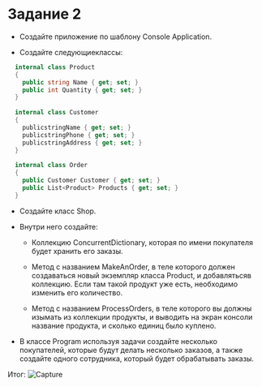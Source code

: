 ﻿# Задание 2
 * Создайте приложение по шаблону Console Application. 
 
 * Создайте следующиеклассы:
```c#
  internal class Product
  {
    public string Name { get; set; }
    public int Quantity { get; set; }
  }
  
  internal class Customer
  {
    publicstringName { get; set; }
    publicstringPhone { get; set; }
    publicstringAddress { get; set; }
  }
  
  internal class Order
  {
    public Customer Customer { get; set; }
    public List<Product> Products { get; set; }
  }
```
 * Создайте класс Shop.
  
 * Внутри него создайте:
   *   Коллекцию ConcurrentDictionary, 
    которая по имени покупателя будет хранить его заказы.
 
   *   Метод с названием MakeAnOrder, 
    в теле которого должен создаваться новый экземпляр класса Product,
    и добавлятьсяв коллекцию. Если там такой продукт уже есть, 
    необходимо изменить его количество.

   *   Метод с названием ProcessOrders, 
    в теле которого вы должны изымать из коллекции продукты,
    и выводить на экран консоли название продукта,
    и сколько единиц было куплено.

 * В классе Program используя задачи создайте несколько покупателей,
  которые будут делать несколько заказов,
  а также создайте одного сотрудника, который будет обрабатывать заказы.

Итог:
![Capture](/Capture.PNG)